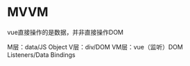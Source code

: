 # MVVM

vue直接操作的是数据，并非直接操作DOM

M层：data/JS Object
V层：div/DOM
VM层：vue（监听）DOM Listeners/Data Bindings





